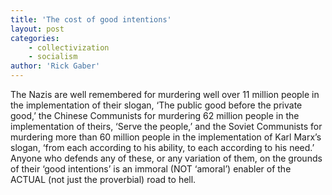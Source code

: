 ```yaml
---
title: 'The cost of good intentions'
layout: post
categories:
    - collectivization
    - socialism
author: 'Rick Gaber'
---
```


The Nazis are well remembered for murdering well over 11 million people in the implementation of their slogan, ‘The public good before the private good,’ the Chinese Communists for murdering 62 million people in the implementation of theirs, ‘Serve the people,’ and the Soviet Communists for murdering more than 60 million people in the implementation of Karl Marx’s slogan, ‘from each according to his ability, to each according to his need.’ Anyone who defends any of these, or any variation of them, on the grounds of their ‘good intentions’ is an immoral (NOT ‘amoral’) enabler of the ACTUAL (not just the proverbial) road to hell.
